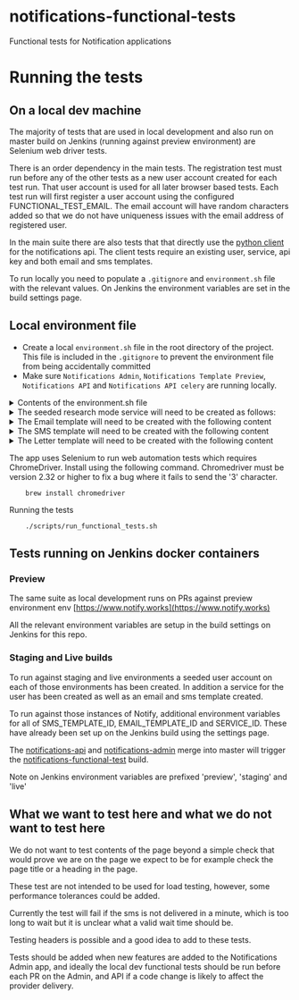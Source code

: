 # notifications-functional-tests
Functional tests for Notification applications

# Running the tests

## On a local dev machine

The majority of tests that are used in local development and also run on master build on Jenkins (running against preview environment) are Selenium web driver tests.

There is an order dependency in the main tests. The registration test must run before any of the other tests as a new user account created for each test run. That user account is used for all later browser based tests. Each test run will first register a user account using the configured FUNCTIONAL_TEST_EMAIL. The email account will have random characters added so that we do not have uniqueness issues with the email address of registered user.

In the main suite there are also tests that that directly use the [python client](https://github.com/alphagov/notifications-python-client) for the notifications api. The client tests require an existing user, service, api key and both email and sms templates.

To run locally you need to populate a `.gitignore` and `environment.sh` file with the relevant values. On Jenkins the environment variables are set in the build settings page.

## Local environment file

- Create a local `environment.sh` file in the root directory of the project.
This file is included in the `.gitignore` to prevent the environment file from being accidentally committed
- Make sure `Notifications Admin`, `Notifications Template Preview`, `Notifications API` and `Notifications API celery` are running locally.

<details>
    <summary>Contents of the environment.sh file</summary>

```shell
export ENVIRONMENT=dev  # for local environments use dev
export dev_TEST_NUMBER= [use your own number]
export dev_FUNCTIONAL_TEST_EMAIL= # the account to create new users for in test_registration
export dev_FUNCTIONAL_TEST_PASSWORD=xxx # password for user account above (created automatically in test)
export dev_NOTIFY_ADMIN_URL=http://localhost:6012
export dev_NOTIFY_API_URL=http://localhost:6011
export dev_NOTIFY_SERVICE_API_KEY=xxx  # create an api key for the GOV.UK Notify service via the admin app
export dev_NOTIFY_RESEARCH_SERVICE_NAME=xxx # See seeded service section below for details of the seeded research service.
export dev_NOTIFY_RESEARCH_SERVICE_ID=xxx # create a service in research mode via the admin app and copy the service id here
export dev_NOTIFY_RESEARCH_SERVICE_API_KEY=xxx # create an api key for the Research service via the admin app
export dev_NOTIFY_RESEARCH_SERVICE_API_TEST_KEY=xxx # create a test api key for the Research service via the admin app
export dev_NOTIFY_RESEARCH_EMAIL_REPLY_TO=[a gov email] # this is the second email in the list when the you go to the send email to one recipient screen i.e. not the default but the second one added
export dev_NOTIFY_RESEARCH_MODE_EMAIL= # a seeded account you have created that can only access NOTIFY_RESEARCH_SERVICE_ID
export dev_NOTIFY_RESEARCH_MODE_EMAIL_PASSWORD=xxx # password for the above account
export dev_NOTIFY_RESEARCH_SERVICE_EMAIL_AUTH_ACCOUNT= # a seeded account you have created that can only access NOTIFY_RESEARCH_SERVICE_ID, doesn't need any permissions and must use email auth
export dev_NOTIFY_RESEARCH_ORGANISATION_ID=xxx # id of organisation that seeded service belongs to
export dev_JENKINS_BUILD_SMS_TEMPLATE_ID=xxx # SMS template id created in research service, contents detailed below
export dev_JENKINS_BUILD_EMAIL_TEMPLATE_ID=xxx # Email template id created in research service, contents detailed below
export dev_JENKINS_BUILD_LETTER_TEMPLATE_ID=xxx # Letter template id created in research service, contents detailed below

```
</details>

<details>
    <summary>The seeded research mode service will need to be created as follows: </summary>

* Create a service.
  - Store its name in `dev_NOTIFY_RESEARCH_SERVICE_NAME` and its id in `dev_NOTIFY_RESEARCH_SERVICE_ID`
  - set it into research mode
  - grant it the email auth permission ("Allow editing user auth")
* Create an organisation
  - Assign the research mode functional test service to this organisation
  - store the organisation's id in `dev_NOTIFY_RESEARCH_ORGANISATION_ID`
  - invite the seeded user (`dev_NOTIFY_RESEARCH_MODE_EMAIL`) to the organisation
* create a test mode API key for it, store that in `dev_NOTIFY_RESEARCH_SERVICE_API_KEY`
* Two email reply-to addresses will have to be added. One default email, the name of which doesn't matter, and a second non-default email, the name of which you should save in `dev_NOTIFY_RESEARCH_EMAIL_REPLY_TO`.
* You will need two Text message senders, one that is the default and another that has a value of "func tests'.
* A seeded user will have to be created and invited to it with the following details:
  - email_address: `dev_NOTIFY_RESEARCH_MODE_EMAIL`
  - phone_number: `dev_TEST_NUMBER`
  - password: `dev_NOTIFY_RESEARCH_MODE_EMAIL_PASSWORD`
  - all permissions for the seeded service.
  - the user should also accept the invite from the seeded organisation
  - sms auth
* A second seeded user will have to be invited with the following details
  - email_address: `dev_NOTIFY_RESEARCH_SERVICE_EMAIL_AUTH_ACCOUNT`, this can be set to `notify-tests-preview+email-auth@digital.cabinet-office.gov.uk` to send auth emails to a test email account.
  - no permissions required
  - email auth
  - The password should be set the same as above - see `dev_NOTIFY_RESEARCH_MODE_EMAIL_PASSWORD`.

</details>

<details>
    <summary>The Email template will need to be created with the following content</summary>


Template name = `Functional Tests - CSV Email Template with Jenkins Build ID`

Subject = `Functional Tests - CSV Email`

Message = `The quick brown fox jumped over the lazy dog. Jenkins build id: ((build_id)).`

</details>

<details>
    <summary>The SMS template will need to be created with the following content</summary>


Template name = `Functional Tests - CSV SMS Template with Jenkins Build ID`

Message = `The quick brown fox jumped over the lazy dog. Jenkins build id: ((build_id)).`

</details>

<details>
    <summary>The Letter template will need to be created with the following content</summary>


Template name = `Functional Tests - CSV Letter Template with Jenkins Build ID`

Main heading = `Functional Tests - CSV Letter`

Message = `The quick brown fox jumped over the lazy dog. Jenkins build id: ((build_id)).`

</details>

The app uses Selenium to run web automation tests which requires ChromeDriver. Install using the following command. Chromedriver must be version 2.32 or higher to fix a bug where it fails to send the '3' character.

```shell
    brew install chromedriver
```

Running the tests

```shell
    ./scripts/run_functional_tests.sh
```

## Tests running on Jenkins docker containers


### Preview

The same suite as local development runs on PRs against preview environment env [https://www.notify.works](https://www.notify.works)

All the relevant environment variables are setup in the build settings on Jenkins for this repo.


### Staging and Live builds

To run against staging and live environments a seeded user account on each of those environments has been created. In addition a service for the user has been created as well as an email and sms template created.

To run against those instances of Notify, additional environment variables for all of SMS_TEMPLATE_ID, EMAIL_TEMPLATE_ID and SERVICE_ID. These have already been set up on the Jenkins build using the settings page.

The [notifications-api](https://github.com/alphagov/notifications-api) and [notifications-admin](https://github.com/alphagov/notifications-admin) merge into master
will trigger the [notifications-functional-test](https://github.com/alphagov/notifications-functional-tests) build.

Note on Jenkins environment variables are prefixed 'preview', 'staging' and 'live'

## What we want to test here and what we do not want to test here
We do not want to test contents of the page beyond a simple check that would prove we are on the page we expect to be for example check the page title or a heading in the page.

These test are not intended to be used for load testing, however, some performance tolerances could be added.

Currently the test will fail if the sms is not delivered in a minute, which is too long to wait but it is unclear what a valid wait time should be.

Testing headers is possible and a good idea to add to these tests.

Tests should be added when new features are added to the Notifications Admin app, and ideally the local dev functional tests should be run before each PR on the Admin, and API if a code change is likely to affect the provider delivery.
